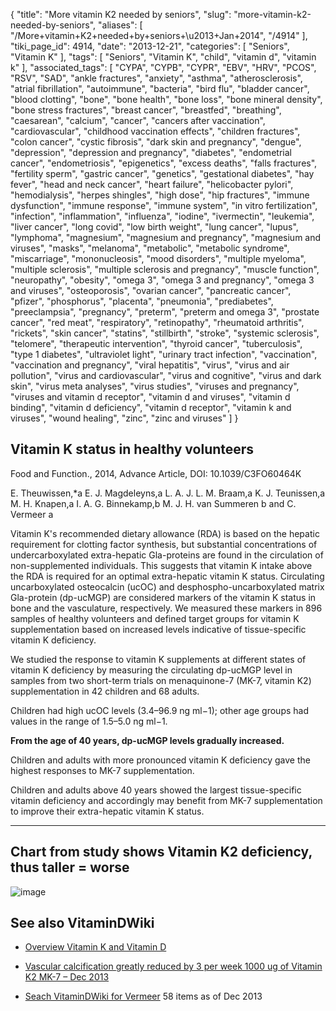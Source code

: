 {
    "title": "More vitamin K2 needed by seniors",
    "slug": "more-vitamin-k2-needed-by-seniors",
    "aliases": [
        "/More+vitamin+K2+needed+by+seniors+\u2013+Jan+2014",
        "/4914"
    ],
    "tiki_page_id": 4914,
    "date": "2013-12-21",
    "categories": [
        "Seniors",
        "Vitamin K"
    ],
    "tags": [
        "Seniors",
        "Vitamin K",
        "child",
        "vitamin d",
        "vitamin k"
    ],
    "associated_tags": [
        "CYPA",
        "CYPB",
        "CYPR",
        "EBV",
        "HRV",
        "PCOS",
        "RSV",
        "SAD",
        "ankle fractures",
        "anxiety",
        "asthma",
        "atherosclerosis",
        "atrial fibrillation",
        "autoimmune",
        "bacteria",
        "bird flu",
        "bladder cancer",
        "blood clotting",
        "bone",
        "bone health",
        "bone loss",
        "bone mineral density",
        "bone stress fractures",
        "breast cancer",
        "breastfed",
        "breathing",
        "caesarean",
        "calcium",
        "cancer",
        "cancers after vaccination",
        "cardiovascular",
        "childhood vaccination effects",
        "children fractures",
        "colon cancer",
        "cystic fibrosis",
        "dark skin and pregnancy",
        "dengue",
        "depression",
        "depression and pregnancy",
        "diabetes",
        "endometrial cancer",
        "endometriosis",
        "epigenetics",
        "excess deaths",
        "falls fractures",
        "fertility sperm",
        "gastric cancer",
        "genetics",
        "gestational diabetes",
        "hay fever",
        "head and neck cancer",
        "heart failure",
        "helicobacter pylori",
        "hemodialysis",
        "herpes shingles",
        "high dose",
        "hip fractures",
        "immune dysfunction",
        "immune response",
        "immune system",
        "in vitro fertilization",
        "infection",
        "inflammation",
        "influenza",
        "iodine",
        "ivermectin",
        "leukemia",
        "liver cancer",
        "long covid",
        "low birth weight",
        "lung cancer",
        "lupus",
        "lymphoma",
        "magnesium",
        "magnesium and pregnancy",
        "magnesium and viruses",
        "masks",
        "melanoma",
        "metabolic",
        "metabolic syndrome",
        "miscarriage",
        "mononucleosis",
        "mood disorders",
        "multiple myeloma",
        "multiple sclerosis",
        "multiple sclerosis and pregnancy",
        "muscle function",
        "neuropathy",
        "obesity",
        "omega 3",
        "omega 3 and pregnancy",
        "omega 3 and viruses",
        "osteoporosis",
        "ovarian cancer",
        "pancreatic cancer",
        "pfizer",
        "phosphorus",
        "placenta",
        "pneumonia",
        "prediabetes",
        "preeclampsia",
        "pregnancy",
        "preterm",
        "preterm and omega 3",
        "prostate cancer",
        "red meat",
        "respiratory",
        "retinopathy",
        "rheumatoid arthritis",
        "rickets",
        "skin cancer",
        "statins",
        "stillbirth",
        "stroke",
        "systemic sclerosis",
        "telomere",
        "therapeutic intervention",
        "thyroid cancer",
        "tuberculosis",
        "type 1 diabetes",
        "ultraviolet light",
        "urinary tract infection",
        "vaccination",
        "vaccination and pregnancy",
        "viral hepatitis",
        "virus",
        "virus and air pollution",
        "virus and cardiovascular",
        "virus and cognitive",
        "virus and dark skin",
        "virus meta analyses",
        "virus studies",
        "viruses and pregnancy",
        "viruses and vitamin d receptor",
        "vitamin d and viruses",
        "vitamin d binding",
        "vitamin d deficiency",
        "vitamin d receptor",
        "vitamin k and viruses",
        "wound healing",
        "zinc",
        "zinc and viruses"
    ]
}


## Vitamin K status in healthy volunteers

Food and Function., 2014, Advance Article, DOI: 10.1039/C3FO60464K

E. Theuwissen,*a   E. J. Magdeleyns,a   L. A. J. L. M. Braam,a   K. J. Teunissen,a   M. H. Knapen,a   I. A. G. Binnekamp,b   M. J. H. van Summeren b and   C. Vermeer a  

Vitamin K's recommended dietary allowance (RDA) is based on the hepatic requirement for clotting factor synthesis, but substantial concentrations of undercarboxylated extra-hepatic Gla-proteins are found in the circulation of non-supplemented individuals. This suggests that vitamin K intake above the RDA is required for an optimal extra-hepatic vitamin K status. Circulating uncarboxylated osteocalcin (ucOC) and desphospho-uncarboxylated matrix Gla-protein (dp-ucMGP) are considered markers of the vitamin K status in bone and the vasculature, respectively. We measured these markers in 896 samples of healthy volunteers and defined target groups for vitamin K supplementation based on increased levels indicative of tissue-specific vitamin K deficiency. 

We studied the response to vitamin K supplements at different states of vitamin K deficiency by measuring the circulating dp-ucMGP level in samples from two short-term trials on menaquinone-7 (MK-7, vitamin K2) supplementation in 42 children and 68 adults. 

Children had high ucOC levels (3.4–96.9 ng ml−1); other age groups had values in the range of 1.5–5.0 ng ml−1. 

 **From the age of 40 years, dp-ucMGP levels gradually increased.** 

Children and adults with more pronounced vitamin K deficiency gave the highest responses to MK-7 supplementation. 

Children and adults above 40 years showed the largest tissue-specific vitamin deficiency and accordingly may benefit from MK-7 supplementation to improve their extra-hepatic vitamin K status.

---

## Chart from study shows Vitamin K2 deficiency, thus taller = worse

<img src="https://d378j1rmrlek7x.cloudfront.net/attachments/jpeg/k2-age.jpg" alt="image">

## See also VitaminDWiki

* [Overview Vitamin K and Vitamin D](/tags/overview-vitamin-k-and-vitamin-d.html)

* [Vascular calcification greatly reduced by  3 per week 1000 ug of Vitamin K2 MK-7 – Dec 2013](/posts/vascular-calcification-greatly-reduced-by-3-per-week-1000-ug-of-vitamin-k2-mk-7)

* [Seach VitaminDWiki for Vermeer](https://www.VitaminDWiki.com/Search+Results?hl=en&oe=UTF-8&ie=UTF-8&btnG=Google+Search&googles.x=0&googles.y=0&q=Vermeer&domains=VitaminDWiki.com&sitesearch=VitaminDWiki.com) 58 items as of Dec 2013